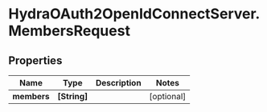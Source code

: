 # HydraOAuth2OpenIdConnectServer.MembersRequest

## Properties
Name | Type | Description | Notes
------------ | ------------- | ------------- | -------------
**members** | **[String]** |  | [optional] 


